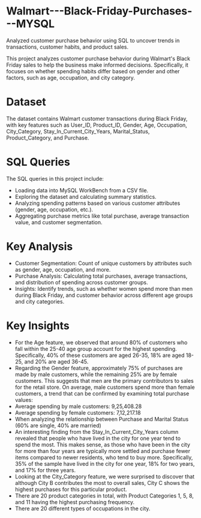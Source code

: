 # Walmart---Black-Friday-Purchases---MYSQL
Analyzed customer purchase behavior using SQL to uncover trends in transactions, customer habits, and product sales.

This project analyzes customer purchase behavior during Walmart's Black Friday sales to help the business make informed decisions. Specifically, it focuses on whether spending habits differ based on gender and other factors, such as age, occupation, and city category.

# Dataset
The dataset contains Walmart customer transactions during Black Friday, with key features such as User_ID, Product_ID, Gender, Age, Occupation, City_Category, Stay_In_Current_City_Years, Marital_Status, Product_Category, and Purchase.

# SQL Queries
The SQL queries in this project include:
- Loading data into MySQL WorkBench from a CSV file.
- Exploring the dataset and calculating summary statistics.
- Analyzing spending patterns based on various customer attributes (gender, age, occupation, etc.).
- Aggregating purchase metrics like total purchase, average transaction value, and customer segmentation.

# Key Analysis
- Customer Segmentation: Count of unique customers by attributes such as gender, age, occupation, and more.
- Purchase Analysis: Calculating total purchases, average transactions, and distribution of spending across customer groups.
- Insights: Identify trends, such as whether women spend more than men during Black Friday, and customer behavior across different age groups and city categories.

# Key Insights

- For the Age feature, we observed that around 80% of customers who fall within the 25-40 age group account for the highest spending. Specifically, 40% of these customers are aged 26-35, 18% are aged 18-25, and 20% are aged 36-45.
- Regarding the Gender feature, approximately 75% of purchases are made by male customers, while the remaining 25% are by female customers. This suggests that men are the primary contributors to sales for the retail store. On average, male customers spend more than female customers, a trend that can be confirmed by examining total purchase values:
- Average spending by male customers: 9,25,408.28
- Average spending by female customers: 7,12,217.18
- When analyzing the relationship between Purchase and Marital Status (60% are single, 40% are married)
- An interesting finding from the Stay_In_Current_City_Years column revealed that people who have lived in the city for one year tend to spend the most. This makes sense, as those who have been in the city for more than four years are typically more settled and purchase fewer items compared to newer residents, who tend to buy more. Specifically, 35% of the sample have lived in the city for one year, 18% for two years, and 17% for three years.
- Looking at the City_Category feature, we were surprised to discover that although City B contributes the most to overall sales, City C shows the highest purchases for this particular product.
- There are 20 product categories in total, with Product Categories 1, 5, 8, and 11 having the highest purchasing frequency.
- There are 20 different types of occupations in the city.
